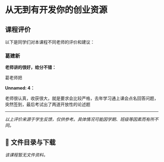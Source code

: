 # 从无到有开发你的创业资源

## 课程评价

以下是同学们对本课程不同老师的评价和建议：

### 葛建新

**老师讲的很好，给分不错：**

葛老师把

**Unnamed: 4：**

老师很认真，收获很大，就是要求会比较严格，去年学习通上课会点名回答问题，突然签到，最后考试出了两道开放性的论述题

---

*以上评价来源于学生反馈，仅供参考。具体情况可能因学期、班级等因素而有所不同。*
## 📄 文件目录与下载

_该课程暂无文件资料。_
